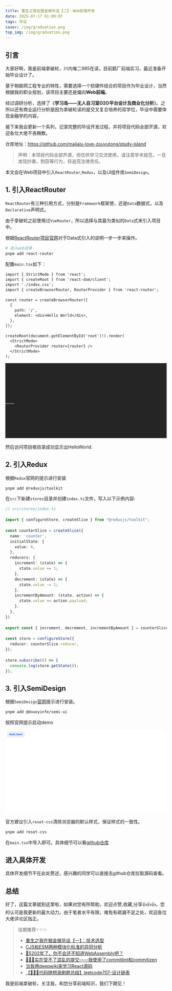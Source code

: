 ```yaml
---
title: 重生之我在掘金做毕设【二】：Web前端开发
date: 2025-07-17 01:09:07
tags: 毕设
cover: /img/graduation.png
top_img: /img/graduation.png
---
```


## 引言

大家好啊，我是前端拿破轮，川内唯二985在读，目前鹅厂前端实习，最近准备开始毕业设计了。

基于物联网工程专业的特性，需要选择一个软硬件结合的项目作为毕业设计，当然根据我的职业规划，该项目主要还是偏向**Web前端**。

经过调研分析，选择了《**学习岛——无人自习室O2O平台设计及商业化分析**》。之所以还有商业运行分析是因为拿破轮读的是交叉复合培养的双学位，毕设中需要体现金融学的内容。

接下来我会更新一个系列，记录完整的毕设开发过程，并将项目代码全部开源，欢迎各位大佬不吝赐教。

仓库地址：https://github.com/majialu-love-zouyutong/study-island 

> 声明：本项目代码全部开源，但仅供学习交流使用，请注意学术规范，一旦发现抄袭，剽窃等行为，将追究法律责任。

本文会在Web项目中引入`ReactRouter`,`Redux`，以及UI组件库`SemiDesign`。

## 1. 引入ReactRouter

`ReactRouter`有三种引用方式，分别是`Framework`框架使，还是`Data`数据式，以及`Declarative`声明式。

由于拿破轮之前使用过`VueRouter`，所以选择与其最为类似的`Data`式来引入项目中。

根据[ReactRouter项目官网](https://reactrouter.com/start/data/installation)对于Data式引入的说明一步一步来操作。

```bash
# 进入web目录
pnpm add react-router
```

配置`main.tsx`如下：

```tsx
import { StrictMode } from 'react';
import { createRoot } from 'react-dom/client';
import './index.css';
import { createBrowserRouter, RouterProvider } from 'react-router';

const router = createBrowserRouter([
  {
    path: '/',
    element: <div>Hello World</div>,
  },
]);

createRoot(document.getElementById('root')!).render(
  <StrictMode>
    <RouterProvider router={router} />
  </StrictMode>
);
```

![20250717185505](https://raw.githubusercontent.com/majialu-love-zouyutong/pictures/main/20250717185505.png)

然后访问项目根目录成功显示出HelloWorld.

## 2. 引入Redux

根据`Redux`官网的提示进行安装

```bash
pnpm add @reduxjs/toolkit
```

在`src`下新建`stores`目录并创建`index.ts`文件，写入以下示例内容:

```ts
// src/stores/index.ts

import { configureStore, createSlice } from "@reduxjs/toolkit";

const counterSlice = createSlice({
  name: 'counter',
  initialState: {
    value: 0,
  },
  reducers: {
    increment: (state) => {
      state.value += 1;
    },
    decrement: (state) => {
      state.value -= 1;
    },
    incrementByAmount: (state, action) => {
      state.value += action.payload;
    },
  },
})

export const { increment, decrement, incrementByAmount } = counterSlice.actions;

const store = configureStore({
  reducer: counterSlice.reducer,
});

store.subscribe(() => {
  console.log(store.getState());
});
```

## 3. 引入SemiDesign

根据`SemiDesign`[官网](https://semi.design/zh-CN/start/getting-started)提示进行安装。

```bash
pnpm add @douoyinfe/semi-ui
```

按照官网提示启动demo

![20250717193322](https://raw.githubusercontent.com/majialu-love-zouyutong/pictures/main/20250717193322.png)

官方建议引入`reset-css`清除浏览器的默认样式，保证样式的一致性。

```bash
pnpm add reset-css
```

在`main.tsx`中导入即可。具体细节可以看[github仓库](https://github.com/majialu-love-zouyutong/study-island)

## 进入具体开发

具体开发细节不在此处赘述，感兴趣的同学可以直接去github仓库拉取源码查看。

## 总结

好了，这篇文章就到这里啦，如果对您有所帮助，欢迎点赞,收藏,分享👍👍👍。您的认可是我更新的最大动力。由于笔者水平有限，难免有疏漏不足之处，欢迎各位大佬评论区指正。

> 往期推荐✨✨✨
> - [重生之我在掘金做毕设【一】：技术选型](https://juejin.cn/post/7527499205910413363)
> - [CJS和ESM两种模块化标准的异同分析](https://juejin.cn/post/7473814041867780130)
> - [🤔5202年了，你不会还不知道WebAssembly吧？](https://juejin.cn/post/7498988293209784374)
> - [🚀🚀🚀实在受不了混乱的提交——我使用了commitlint和commitizen](https://juejin.cn/post/7508919522905522226)
> - [当我用deepwiki来学习React源码](https://juejin.cn/post/7514876424806334504)
> - [【🚀🚀🚀代码随想录刷题总结】leetcode707-设计链表](https://juejin.cn/post/7519769941501165631)

我是前端拿破轮，关注我，和您分享前端知识，我们下期见！